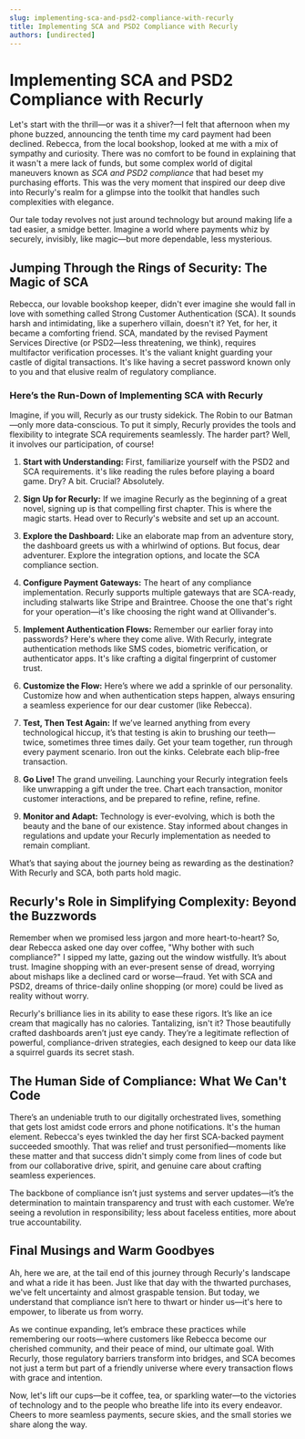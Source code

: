 ```yaml
---
slug: implementing-sca-and-psd2-compliance-with-recurly
title: Implementing SCA and PSD2 Compliance with Recurly
authors: [undirected]
---
```



# Implementing SCA and PSD2 Compliance with Recurly

Let's start with the thrill—or was it a shiver?—I felt that afternoon when my phone buzzed, announcing the tenth time my card payment had been declined. Rebecca, from the local bookshop, looked at me with a mix of sympathy and curiosity. There was no comfort to be found in explaining that it wasn't a mere lack of funds, but some complex world of digital maneuvers known as *SCA and PSD2 compliance* that had beset my purchasing efforts. This was the very moment that inspired our deep dive into Recurly's realm for a glimpse into the toolkit that handles such complexities with elegance. 

Our tale today revolves not just around technology but around making life a tad easier, a smidge better. Imagine a world where payments whiz by securely, invisibly, like magic—but more dependable, less mysterious.

## Jumping Through the Rings of Security: The Magic of SCA

Rebecca, our lovable bookshop keeper, didn't ever imagine she would fall in love with something called Strong Customer Authentication (SCA). It sounds harsh and intimidating, like a superhero villain, doesn't it? Yet, for her, it became a comforting friend. SCA, mandated by the revised Payment Services Directive (or PSD2—less threatening, we think), requires multifactor verification processes. It's the valiant knight guarding your castle of digital transactions. It's like having a secret password known only to you and that elusive realm of regulatory compliance.

### Here’s the Run-Down of Implementing SCA with Recurly

Imagine, if you will, Recurly as our trusty sidekick. The Robin to our Batman—only more data-conscious. To put it simply, Recurly provides the tools and flexibility to integrate SCA requirements seamlessly. The harder part? Well, it involves our participation, of course!

1. **Start with Understanding:** First, familiarize yourself with the PSD2 and SCA requirements. it's like reading the rules before playing a board game. Dry? A bit. Crucial? Absolutely.

2. **Sign Up for Recurly:** If we imagine Recurly as the beginning of a great novel, signing up is that compelling first chapter. This is where the magic starts. Head over to Recurly's website and set up an account. 

3. **Explore the Dashboard:** Like an elaborate map from an adventure story, the dashboard greets us with a whirlwind of options. But focus, dear adventurer. Explore the integration options, and locate the SCA compliance section.

4. **Configure Payment Gateways:** The heart of any compliance implementation. Recurly supports multiple gateways that are SCA-ready, including stalwarts like Stripe and Braintree. Choose the one that's right for your operation—it's like choosing the right wand at Ollivander's. 

5. **Implement Authentication Flows:** Remember our earlier foray into passwords? Here's where they come alive. With Recurly, integrate authentication methods like SMS codes, biometric verification, or authenticator apps. It's like crafting a digital fingerprint of customer trust. 

6. **Customize the Flow:** Here’s where we add a sprinkle of our personality. Customize how and when authentication steps happen, always ensuring a seamless experience for our dear customer (like Rebecca). 

7. **Test, Then Test Again:** If we’ve learned anything from every technological hiccup, it’s that testing is akin to brushing our teeth—twice, sometimes three times daily. Get your team together, run through every payment scenario. Iron out the kinks. Celebrate each blip-free transaction.

8. **Go Live!** The grand unveiling. Launching your Recurly integration feels like unwrapping a gift under the tree. Chart each transaction, monitor customer interactions, and be prepared to refine, refine, refine. 

9. **Monitor and Adapt:** Technology is ever-evolving, which is both the beauty and the bane of our existence. Stay informed about changes in regulations and update your Recurly implementation as needed to remain compliant. 

What’s that saying about the journey being as rewarding as the destination? With Recurly and SCA, both parts hold magic.

## Recurly's Role in Simplifying Complexity: Beyond the Buzzwords

Remember when we promised less jargon and more heart-to-heart? So, dear Rebecca asked one day over coffee, "Why bother with such compliance?" I sipped my latte, gazing out the window wistfully. It’s about trust. Imagine shopping with an ever-present sense of dread, worrying about mishaps like a declined card or worse—fraud. Yet with SCA and PSD2, dreams of thrice-daily online shopping (or more) could be lived as reality without worry. 

Recurly's brilliance lies in its ability to ease these rigors. It’s like an ice cream that magically has no calories. Tantalizing, isn't it? Those beautifully crafted dashboards aren’t just eye candy. They’re a legitimate reflection of powerful, compliance-driven strategies, each designed to keep our data like a squirrel guards its secret stash.

## The Human Side of Compliance: What We Can't Code

There’s an undeniable truth to our digitally orchestrated lives, something that gets lost amidst code errors and phone notifications. It's the human element. Rebecca's eyes twinkled the day her first SCA-backed payment succeeded smoothly. That was relief and trust personified—moments like these matter and that success didn't simply come from lines of code but from our collaborative drive, spirit, and genuine care about crafting seamless experiences.

The backbone of compliance isn’t just systems and server updates—it’s the determination to maintain transparency and trust with each customer. We’re seeing a revolution in responsibility; less about faceless entities, more about true accountability.

## Final Musings and Warm Goodbyes

Ah, here we are, at the tail end of this journey through Recurly's landscape and what a ride it has been. Just like that day with the thwarted purchases, we've felt uncertainty and almost graspable tension. But today, we understand that compliance isn’t here to thwart or hinder us—it's here to empower, to liberate us from worry.

As we continue expanding, let’s embrace these practices while remembering our roots—where customers like Rebecca become our cherished community, and their peace of mind, our ultimate goal. With Recurly, those regulatory barriers transform into bridges, and SCA becomes not just a term but part of a friendly universe where every transaction flows with grace and intention.

Now, let's lift our cups—be it coffee, tea, or sparkling water—to the victories of technology and to the people who breathe life into its every endeavor. Cheers to more seamless payments, secure skies, and the small stories we share along the way.